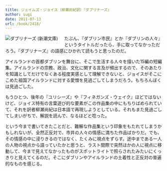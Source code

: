 ```yaml
---
title: ジェイムズ・ジョイス（柳瀬尚紀訳）『ダブリナーズ』
author: sugi
date: 2011-07-13
url: /book/2418/
---
```

<a href="http://www.amazon.co.jp/exec/obidos/ASIN/410209203X/chezsugi-22/ref=nosim/" name="amazletlink" target="_blank"><img src="http://i1.wp.com/ecx.images-amazon.com/images/I/51quK1SrP2L._SL160_.jpg?w=660" alt="ダブリナーズ (新潮文庫)" class="alignleft" style="float: left; margin: 0 20px 20px 0;" data-recalc-dims="1" /></a>

たぶん、『ダブリン市民』とか『ダブリンの人々』というタイトルだったら、手に取ってなかっただろう。『ダブリナーズ』の語感にひかれて読もうと思ったのだ。

アイルランドの首都ダブリンを舞台に、そこで生活する人々を描いた15編の短編集。アイルランドの宗教、政治、文化に関する言及が頻出するので、そのあたりを知識としてだけでなくある程度実感として理解できないと、ジョイスがそこにこめた祖国アイルランドに対する愛憎を見過ごしてしまうだろう。もちろんぼくは見過ごした。

もうひとつ、後年の『ユリシーズ』や『フィネガンズ・ウェイク』ほどではないけど、ジョイス特有の言葉遊び的な要素がこの作品集の中にもちりばめられていて、それを訳者柳瀬尚紀は日本語で再現しようとしている。それもまた見過ごしてしまいがちで、解説を読んで、なるほどと唸った。

という今まで書いてきたことだと、難解な作品集という印象をもたれてしまうかもしれないが、全然正反対で、市井の人々の情感に満ちた作品ばかりだ。でも、その情感の中に浸りきるのではなく、たくみに視点をずらす。途中まである一人の人物の視点から語っていたかと思うと、ラスト間際で突然ほかの人に視点に移動して、今まで見えてなかったものがスポットライトで照らされたみたいにくっきりと見えてくるのだ。そこにダブリンやアイルランドの土着性と正反対の普遍的なものを感じる。

